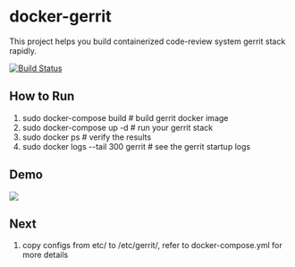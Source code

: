 # docker-gerrit
This project helps you build containerized code-review system gerrit stack rapidly.

[![Build Status](https://travis-ci.org/hswayne77/docker-gerrit.svg?branch=master)](https://travis-ci.org/hswayne77/docker-gerrit)

## How to Run
1. sudo docker-compose build # build gerrit docker image
2. sudo docker-compose up -d # run your gerrit stack
3. sudo docker ps # verify the results
4. sudo docker logs --tail 300 gerrit # see the gerrit startup logs

## Demo
![](https://github.com/hswayne77/docker-gerrit/blob/master/demo-screnshot.png)

## Next
1. copy configs from etc/ to /etc/gerrit/, refer to docker-compose.yml for more details

